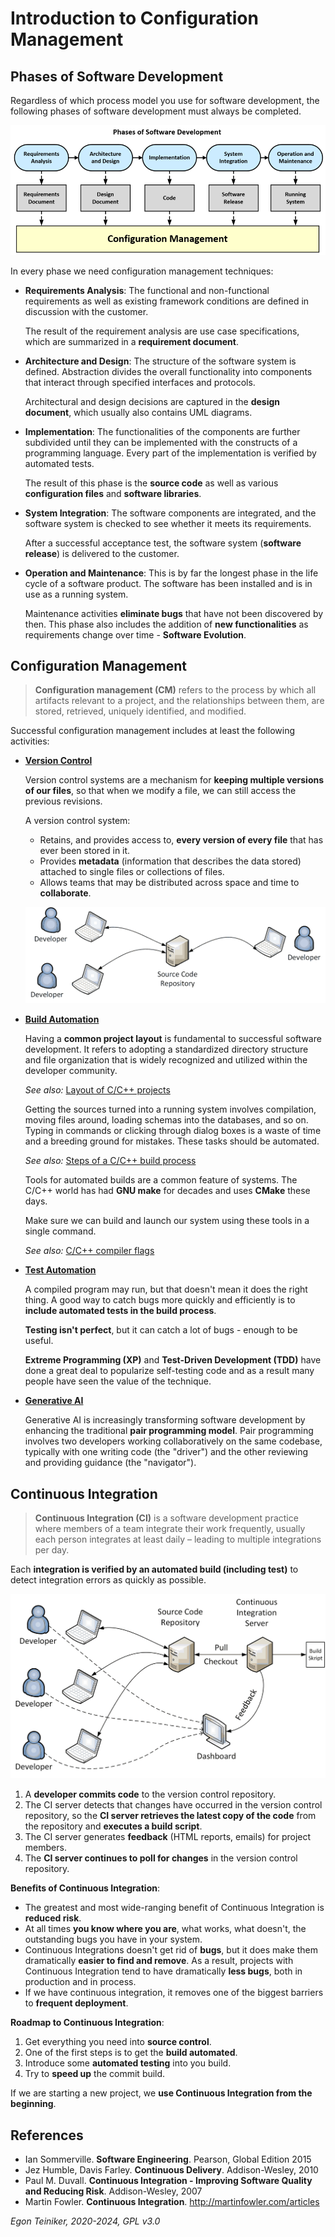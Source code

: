 # Introduction to Configuration Management 

## Phases of Software Development

Regardless of which process model you use for software development, the following phases of 
software development must always be completed.

![Phases of Software Development](figures/PhasesOfSoftwareDevelopment.png)

In every phase we need configuration management techniques:

* **Requirements Analysis**: The functional and non-functional requirements as well as existing 
    framework conditions are defined in discussion with the customer.
    
    The result of the requirement analysis are use case specifications, which are summarized 
    in a **requirement document**.

* **Architecture and Design**: The structure of the software system is defined. Abstraction 
    divides the overall functionality into components that interact through specified interfaces 
    and protocols. 
    
    Architectural and design decisions are captured in the **design document**, which usually 
    also contains UML diagrams.

* **Implementation**: The functionalities of the components are further subdivided until they 
    can be implemented with the constructs of a programming language. Every part of the 
    implementation is verified by automated tests. 
    
    The result of this phase is the **source code** as well as various **configuration files** 
    and **software libraries**.

* **System Integration**: The software components are integrated, and the software system is 
    checked to see whether it meets its requirements. 
    
    After a successful acceptance test, the software system (**software release**) is 
    delivered to the customer. 

* **Operation and Maintenance**: This is by far the longest phase in the life cycle of a software 
    product. The software has been installed and is in use as a running system. 
    
    Maintenance activities **eliminate bugs** that have not been discovered by then. 
    This phase also includes the addition of **new functionalities** as requirements change 
    over time - **Software Evolution**.


## Configuration Management

> **Configuration management (CM)** refers to the process by which all artifacts relevant 
> to a project, and the relationships between them, are stored, retrieved, uniquely 
> identified, and modified.

Successful configuration management includes at least the following activities:

* [**Version Control**](https://github.com/teiniker/teiniker-lectures-computerscience/tree/master/configuration-management/versioning)

    Version control systems are a mechanism for **keeping multiple versions
    of our files**, so that when we modify a file, we can still access the 
    previous revisions.

    A version control system:
    * Retains, and provides access to, **every version of every file** that has 
        ever been stored in it. 
    * Provides **metadata** (information that describes the data stored) attached 
        to single files or collections of files. 
    * Allows teams that may be distributed across space and time to **collaborate**.	

    ![Version Control](figures/VersionControl.png)


* [**Build Automation**](building/cmake/)
    
    Having a **common project layout** is fundamental to successful software 
    development. It refers to adopting a standardized directory structure and 
    file organization that is widely recognized and utilized within the developer 
    community.

    _See also:_ [Layout of C/C++ projects](building/project-layout/README.md)

    Getting the sources turned into a running system involves compilation, moving 
    files around, loading schemas into the databases, and so on. 
    Typing in commands or clicking through dialog boxes is a waste of time and 
    a breeding ground for mistakes. These tasks should be automated.

    _See also:_ [Steps of a C/C++ build process](building/build-steps/)

    Tools for automated builds are a common feature of systems. The C/C++ world has 
    had **GNU make** for decades and uses **CMake** these days. 

    Make sure we can build and launch our system using these tools in a single command.

    _See also:_ [C/C++ compiler flags](building/compiler-flags/)
    
* [**Test Automation**](testing/)
    
    A compiled program may run, but that doesn't mean it does the right thing. 
    A good way to catch bugs more quickly and efficiently is to **include automated 
    tests in the build process**. 

    **Testing isn't perfect**, but it can catch a lot of bugs - enough to be useful. 

    **Extreme Programming (XP)** and **Test-Driven Development (TDD)** have 
    done a great deal to popularize self-testing code and as a result many 
    people have seen the value of the technique.


* [**Generative AI**](generative-ai/README.md)

    Generative AI is increasingly transforming software development by enhancing 
    the traditional **pair programming model**. Pair programming involves two developers 
    working collaboratively on the same codebase, typically with one writing code 
    (the "driver") and the other reviewing and providing guidance (the "navigator").


## Continuous Integration

> **Continuous Integration (CI)** is a software development practice where members 
> of a team integrate their work frequently, usually each person integrates at least 
> daily – leading to multiple integrations per day. 

Each **integration is verified by an automated build (including test)** to 
detect integration errors as quickly as possible.

![Continuous Integration](figures/ContinuousIntegration.png)

1. A **developer commits code** to the version control repository. 
2. The CI server detects that changes have occurred in the version control 
    repository, so the **CI server retrieves the latest copy of the code** 
    from the repository and **executes a build script**. 
3. The CI server generates **feedback** (HTML reports, emails) for project 
    members.
4. The **CI server continues to poll for changes** in the version control 
    repository.

**Benefits of Continuous Integration**:

* The greatest and most wide-ranging benefit of Continuous Integration 
    is **reduced risk**.
* At all times **you know where you are**, what works, what doesn't, the 
    outstanding bugs you have in your system.
* Continuous Integrations doesn't get rid of **bugs**, but it does make 
    them dramatically **easier to find and remove**.
    As a result, projects with Continuous Integration tend to have dramatically 
    **less bugs**, both in production and in process.
* If we have continuous integration, it removes one of the biggest barriers 
    to **frequent deployment**.


**Roadmap to Continuous Integration**:

1. Get everything you need into **source control**.
2. One of the first steps is to get the **build automated**.
3. Introduce some **automated testing** into you build.
4. Try to **speed up** the commit build. 

If we are starting a new project, we **use Continuous Integration from 
the beginning**. 



## References

* Ian Sommerville. **Software Engineering**. Pearson, Global Edition 2015
* Jez Humble, Davis Farley. **Continuous Delivery**. Addison-Wesley, 2010
* Paul M. Duvall. **Continuous Integration - Improving Software Quality and Reducing Risk**. Addison-Wesley, 2007
* Martin Fowler. **Continuous Integration**. http://martinfowler.com/articles

*Egon Teiniker, 2020-2024, GPL v3.0*
